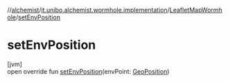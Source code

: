 //[alchemist](../../../index.md)/[it.unibo.alchemist.wormhole.implementation](../index.md)/[LeafletMapWormhole](index.md)/[setEnvPosition](set-env-position.md)

# setEnvPosition

[jvm]\
open override fun [setEnvPosition](set-env-position.md)(envPoint: [GeoPosition](../../it.unibo.alchemist.model.interfaces/-geo-position/index.md))
